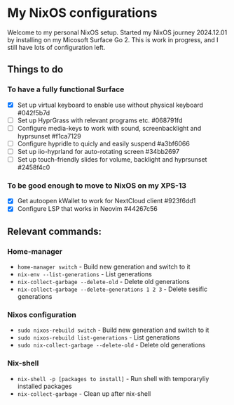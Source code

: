 # My NixOS configurations

Welcome to my personal NixOS setup. Started my NixOS journey 2024.12.01 by installing on my Micosoft Surface Go 2.
This is work in progress, and I still have lots of configuration left.

## Things to do

### To have a fully functional Surface
* [X] Set up virtual keyboard to enable use without physical keyboard  #042f5b7d
* [ ] Set up HyprGrass with relevant programs etc.  #068791fd
* [ ] Configure media-keys to work with sound, screenbacklight and hyprsunset  #f1ca7129
* [ ] Configure hypridle to quicly and easily suspend  #a3bf6066
* [ ] Set up iio-hyprland for auto-rotating screen  #34bb2697
* [ ] Set up touch-friendly slides for volume, backlight and hyprsunset  #2458f4c0

### To be good enough to move to NixOS on my XPS-13
* [X] Get autoopen kWallet to work for NextCloud client  #923f6dd1
* [X] Configure LSP that works in Neovim  #44267c56

## Relevant commands:

### Home-manager
- `home-manager switch` - Build new generation and switch to it
- `nix-env --list-generations` - List generations
- `nix-collect-garbage --delete-old` - Delete old generations
- `nix-collect-garbage --delete-generations 1 2 3` - Delete sesific generations

### Nixos configuration
- `sudo nixos-rebuild switch` - Build new generation and switch to it
- `sudo nixos-rebuild list-generations` - List generations
- `sudo nix-collect-garbage --delete-old` - Delete old generations

### Nix-shell
- `nix-shell -p [packages to install]` - Run shell with temporaryliy installed packages
- `nix-collect-garbage` - Clean up after nix-shell
